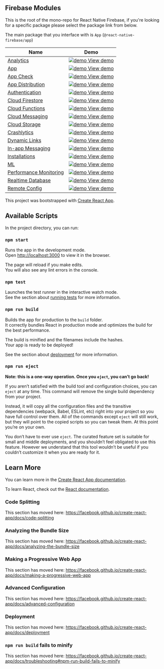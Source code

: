 
## Firebase Modules

This is the root of the mono-repo for React Native Firebase, if you're looking for a specific package please select the package link from below.

The main package that you interface with is `App` (`@react-native-firebase/app`)

| Name                                                     | Demo                                                                                                                                                             |
| -------------------------------------------------------- | ---------------------------------------------------------------------------------------------------------------------------------------------------------------- |
| [Analytics](/packages/analytics)                         | [<img src="https://img.icons8.com/ios-filled/16/000000/play.png" alt="demo" /> View demo](/packages/analytics)                                                  |
| [App](/packages/app)                                     | [<img src="https://img.icons8.com/ios-filled/16/000000/play.png" alt="demo" /> View demo](/packages/app)                                                        |
| [App Check](/packages/app-check)                         | [<img src="https://img.icons8.com/ios-filled/16/000000/play.png" alt="demo" /> View demo](/packages/app-check)                                                  |
| [App Distribution](/packages/app-distribution)           | [<img src="https://img.icons8.com/ios-filled/16/000000/play.png" alt="demo" /> View demo](/packages/app-distribution)                                          |
| [Authentication](/packages/auth)                         | [<img src="https://img.icons8.com/ios-filled/16/000000/play.png" alt="demo" /> View demo](/packages/auth)                                                       |
| [Cloud Firestore](/packages/firestore)                   | [<img src="https://img.icons8.com/ios-filled/16/000000/play.png" alt="demo" /> View demo](/packages/firestore)                                                  |
| [Cloud Functions](/packages/functions)                   | [<img src="https://img.icons8.com/ios-filled/16/000000/play.png" alt="demo" /> View demo](/packages/functions)                                                  |
| [Cloud Messaging](/packages/messaging)                   | [<img src="https://img.icons8.com/ios-filled/16/000000/play.png" alt="demo" /> View demo](/packages/messaging)                                                  |
| [Cloud Storage](/packages/storage)                       | [<img src="https://img.icons8.com/ios-filled/16/000000/play.png" alt="demo" /> View demo](/packages/storage)                                                    |
| [Crashlytics](/packages/crashlytics)                     | [<img src="https://img.icons8.com/ios-filled/16/000000/play.png" alt="demo" /> View demo](/packages/crashlytics)                                               |
| [Dynamic Links](/packages/dynamic-links)                 | [<img src="https://img.icons8.com/ios-filled/16/000000/play.png" alt="demo" /> View demo](/packages/dynamic-links)                                             |
| [In-app Messaging](/packages/in-app-messaging)           | [<img src="https://img.icons8.com/ios-filled/16/000000/play.png" alt="demo" /> View demo](/packages/in-app-messaging)                                           |
| [Installations](/packages/installations)                 | [<img src="https://img.icons8.com/ios-filled/16/000000/play.png" alt="demo" /> View demo](/packages/installations)                                             |
| [ML](/packages/ml)                                       | [<img src="https://img.icons8.com/ios-filled/16/000000/play.png" alt="demo" /> View demo](/packages/ml)                                                        |
| [Performance Monitoring](/packages/perf)                 | [<img src="https://img.icons8.com/ios-filled/16/000000/play.png" alt="demo" /> View demo](/packages/perf)                                                      |
| [Realtime Database](/packages/database)                  | [<img src="https://img.icons8.com/ios-filled/16/000000/play.png" alt="demo" /> View demo](/packages/database)                                                 |
| [Remote Config](/packages/remote-config)                 | [<img src="https://img.icons8.com/ios-filled/16/000000/play.png" alt="demo" /> View demo](/packages/remote-config)                                            |





This project was bootstrapped with [Create React App](https://github.com/facebook/create-react-app).

## Available Scripts

In the project directory, you can run:

### `npm start`

Runs the app in the development mode.<br />
Open [http://localhost:3000](http://localhost:3000) to view it in the browser.

The page will reload if you make edits.<br />
You will also see any lint errors in the console.

### `npm test`

Launches the test runner in the interactive watch mode.<br />
See the section about [running tests](https://facebook.github.io/create-react-app/docs/running-tests) for more information.

### `npm run build`

Builds the app for production to the `build` folder.<br />
It correctly bundles React in production mode and optimizes the build for the best performance.

The build is minified and the filenames include the hashes.<br />
Your app is ready to be deployed!

See the section about [deployment](https://facebook.github.io/create-react-app/docs/deployment) for more information.

### `npm run eject`

**Note: this is a one-way operation. Once you `eject`, you can’t go back!**

If you aren’t satisfied with the build tool and configuration choices, you can `eject` at any time. This command will remove the single build dependency from your project.

Instead, it will copy all the configuration files and the transitive dependencies (webpack, Babel, ESLint, etc) right into your project so you have full control over them. All of the commands except `eject` will still work, but they will point to the copied scripts so you can tweak them. At this point you’re on your own.

You don’t have to ever use `eject`. The curated feature set is suitable for small and middle deployments, and you shouldn’t feel obligated to use this feature. However we understand that this tool wouldn’t be useful if you couldn’t customize it when you are ready for it.

## Learn More

You can learn more in the [Create React App documentation](https://facebook.github.io/create-react-app/docs/getting-started).

To learn React, check out the [React documentation](https://reactjs.org/).

### Code Splitting

This section has moved here: https://facebook.github.io/create-react-app/docs/code-splitting

### Analyzing the Bundle Size

This section has moved here: https://facebook.github.io/create-react-app/docs/analyzing-the-bundle-size

### Making a Progressive Web App

This section has moved here: https://facebook.github.io/create-react-app/docs/making-a-progressive-web-app

### Advanced Configuration

This section has moved here: https://facebook.github.io/create-react-app/docs/advanced-configuration

### Deployment

This section has moved here: https://facebook.github.io/create-react-app/docs/deployment

### `npm run build` fails to minify

This section has moved here: https://facebook.github.io/create-react-app/docs/troubleshooting#npm-run-build-fails-to-minify
